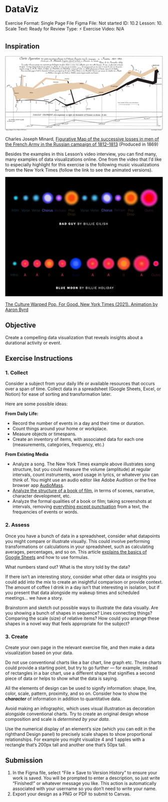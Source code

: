 # DataViz

Exercise Format: Single Page File
Figma File: Not started
ID: 10.2
Lesson: 10. Scale
Text: Ready for Review
Type: ⚡️ Exercise
Video: N/A

## Inspiration

![a55049c9556dec5409f2f8ff72811c56.png](DataViz%203dc7b92b55b4453798942377bb1e4324/a55049c9556dec5409f2f8ff72811c56.png)

Charles Joseph Minard, [Figurative Map of the successive losses in men of the French Army in the Russian campaign of 1812–1813](https://en.wikipedia.org/wiki/Charles_Joseph_Minard) (Produced in 1869)

Besides the examples in this Lesson’s video interview, you can find many, many examples of data visualizations online. One from the video that I’d like to especially highlight for this exercise is the following music visualizations from the New York Times (follow the link to see the animated versions). 

![nyt-music.png](DataViz%203dc7b92b55b4453798942377bb1e4324/nyt-music.png)

[The Culture Warped Pop, For Good. New York Times (2021). Animation by Aaron Byrd](https://www.nytimes.com/interactive/2021/03/14/opinion/pop-music-songwriting.html)

## Objective

Create a compelling data visualization that reveals insights about a durational activity or event.

## Exercise Instructions

### 1. Collect

Consider a subject from your daily life or available resources that occurs over a span of time. Collect data in a spreadsheet (Google Sheets, Excel, or Notion) for ease of sorting and transformation later.

Here are some possible ideas:

********************************From Daily Life:********************************

- Record the number of events in a day and their time or duration.
- Count things around your home or workplace.
- Measure objects or timespans.
- Create an inventory of items, with associated data for each one (measurements, categories, frequency, etc.)

**************************************From Existing Media**************************************

- Analyze a song. The New York Times example above illustrates song structure, but you could measure the volume (amplitude) at regular intervals, count instruments, word usage in lyrics, or whatever you can think of. You might use an audio editor like Adobe Audition or the free browser app [AudioMass](https://audiomass.co).
- [Analyze the structure of a book of film](https://lithub.com/alix-ohlin-on-how-to-map-the-shape-of-your-short-story/), in terms of scenes, narrative, character development, etc.
- Analyze the formal qualities of a book or film; taking screenshots at intervals, removing [everything except punctuation](https://just-the-punctuation.glitch.me/) from a text, the frequencies of events or words.

### 2. Assess

Once you have a bunch of data in a spreadsheet, consider what datapoints you might compare or illustrate visually. This could involve performing transformations or calculations in your spreadsheet, such as calculating averages, percentages, and so on. This article [explains the basics of Google Sheets](https://blog.coupler.io/calculations-in-google-sheets/) and how to use formulas. 

What numbers stand out? What is the story told by the data? 

If there isn’t an interesting story, consider what other data or insights you could add into the mix to create an insightful comparison or provide context. The amount of coffee I drink in a day isn’t that interesting in isolation, but if you present that data alongside my wakeup times and scheduled meetings... we have a story. 

Brainstorm and sketch out possible ways to illustrate the data visually. Are you showing a bunch of shapes in sequence? Lines connecting things? Comparing the scale (size) of relative items? How could you arrange these shapes in a novel way that feels appropriate for the subject?

### 3. Create

Create your own page in the relevant exercise file, and then make a data visualization based on your data.

Do not use conventional charts like a bar chart, line graph etc. These charts could provide a starting point, but try to go further — for example, instead of rectangles in a bar chart, use a different shape that signifies a second piece of data or helps to show what the data is saying.

All the elements of design can be used to signify information: shape, line, color, scale, pattern, proximity, and so on. Consider how to show the *********character********* of information in addition to quantitative data.

Avoid making an infographic, which uses visual illustration as decoration alongside conventional charts. Try to create an original design whose composition and scale is *determined by your data.* 

Use the numerical display of an element’s size (which you can edit in the righthand Design panel) to precisely scale shapes to show proportional relationships. For example you might visualize 4 and 1 apples with a rectangle that’s 200px tall and another one that’s 50px tall.  

## Submission

1. In the Figma file, select “File » Save to Version History” to ensure your work is saved. You will be prompted to enter a description, so just write “Finished!” or whatever message you like. This action is automatically associated with your username so you don’t need to write your name. 
2. Export your design as a PNG or PDF to submit to Canvas.